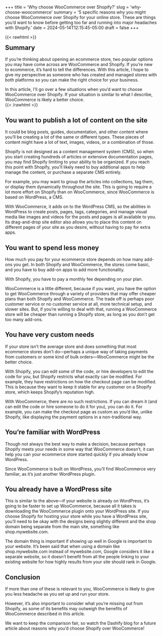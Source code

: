 +++
title = 'Why choose WooCommerce over Shopify?'
slug = 'why-choose-woocommerce'
summary = '5 specific reasons why you might choose WooCommerce over Shopify for your online store. These are things you’d want to know before getting too far and running into major headaches with Shopify.'
date = 2024-05-14T12:15:45-05:00
draft = false
+++

{{< rawhtml >}}
<div class="rounded-lg px-8 py-8 bg-[#9D6095E3] text-gray-50 text-lg">
	<h2 class="text-gray-50" style="margin-top: 0;">Summary</h2>
	<p>If you’re thinking about opening an ecommerce store, two popular options you may have come across are WooCommerce and Shopify. If you’re new to ecommerce, it’s hard to tell the differences. With this article, I hope to give my perspective as someone who has created and managed stores with both platforms so you can make the right choice for your business.</p>
	<p style="margin-bottom: 0;">In this article, I'll go over a few situations when you’d want to choose WooCommerce over Shopify. If your situation is similar to what I describe, WooCommerce is likely a better choice.</p>
</div>
{{< /rawhtml >}}

## You want to publish a lot of content on the site

It could be blog posts, guides, documentation, and other content where you’ll be creating a lot of the same or different types. These pieces of content might have a lot of text, images, videos, or a combination of those.

Shopify is not designed as a content management system (CMS), so when you start creating hundreds of articles or extensive documentation pages, you may find Shopify limiting to your ability to be organized. If you reach this point with Shopify, you’ll likely need to buy additional apps to help manage the content, or purchase a separate CMS entirely.

For example, you may want to group the articles into collections, tag them, or display them dynamically throughout the site. This is going to require a lot more effort on Shopify than on WooCommerce, since WooCommerce is based on WordPress, a CMS.

With WooCommerce, it adds on to the WordPress CMS, so the abilities in WordPress to create posts, pages, tags, categories, and manage visual media like images and videos for the posts and pages is all available to you. Its drag-and-drop site editor also allows you to place this content on different pages of your site as you desire, without having to pay for extra apps.

## You want to spend less money

How much you pay for your ecommerce store depends on how many add-ons you get. In both Shopify and WooCommerce, the stores come basic, and you have to buy add-on apps to add more functionality.

With Shopify, you have to pay a monthly fee depending on your plan.

WooCommerce is a little different, because if you want, you have the option to get WooCommerce through a variety of providers that may offer cheaper plans than both Shopify and WooCommerce. The trade off is perhaps poor customer service or no customer service at all, more technical setup, and slower sites. But, if you’re willing to deal with that, running a WooCommerce store will be cheaper than running a Shopify store, as long as you don’t get too many add-ons.

## You have very custom needs

If your store isn’t the average store and does something that most ecommerce stores don’t do—perhaps a unique way of taking payments from customers or some kind of bulk orders—WooCommerce might be the better choice.

With Shopify, you can edit some of the code, or hire developers to edit the code for you, but Shopify restricts what exactly can be modified. For example, they have restrictions on how the checkout page can be modified. This is because they want to keep it stable for any customer on a Shopify store, which keeps Shopify’s reputation high.

With WooCommerce, there are no such restrictions. If you can dream it (and can edit the code or hire someone to do it for you), you can do it. For example, you can make the checkout page as custom as you’d like, unlike Shopify, like displaying the payment options in a non-traditional way.

## You’re familiar with WordPress

Though not always the best way to make a decision, because perhaps Shopify meets your needs in some way that WooCommerce doesn’t, it can help you can your ecommerce store started quickly if you already know WordPress.

Since WooCommerce is built on WordPress, you’ll find WooCommerce very familiar, as it’s just another WordPress plugin.

## You already have a WordPress site

This is similar to the above—if your website is already on WordPress, it’s going to be faster to set up WooCommerce, because all it takes is downloading the WooCommerce plugin onto your WordPress site. If you choose Shopify for hosting your store while you have a WordPress site, you’ll need to be okay with the designs being slightly different and the shop domain being separate from the main site, something like shop.mywebsite.com.

The domain thing is important if showing up well in Google is important to your website. It’s been said that when using a domain like shop.mywebsite.com instead of mywebsite.com, Google considers it like a separate website, so it doesn’t benefit from all the people linking to your existing website for how highly results from your site should rank in Google.

## Conclusion

If more than one of these is relevant to you, WooCommerce is likely to give you less headache as you set up and run your store.

However, it’s also important to consider what you’re missing out from Shopify, as some of its benefits may outweigh the benefits of WooCommerce described in this article.

We want to keep the comparison fair, so watch the Dashify blog for a future article about reasons why you’d choose Shopify over WooCommerce!
